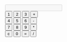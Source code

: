 <html>
<head>
  <title>
    Calculator
  </title>
</head>
<body>

  <form>
    <input type="text" id="display" disabled>
    <br>
    <input type="button" value="1" onclick="document.getElementById('display').value+='1'">
    <input type="button" value="2" onclick="document.getElementById('display').value+='2'">
    <input type="button" value="3" onclick="document.getElementById('display').value+='3'">
    <input type="button" value="+" onclick="document.getElementById('display').value+='+'">
    <br>
    <input type="button" value="4" onclick="document.getElementById('display').value+='4'">
    <input type="button" value="5" onclick="document.getElementById('display').value+='5'">
    <input type="button" value="6" onclick="document.getElementById('display').value+='6'">
    <input type="button" value="-" onclick="document.getElementById('display').value+='-'">
    <br>
    <input type="button" value="7" onclick="document.getElementById('display').value+='7'">
    <input type="button" value="8" onclick="document.getElementById('display').value+='8'">
    <input type="button" value="9" onclick="document.getElementById('display').value+='9'">
    <input type="button" value="*" onclick="document.getElementById('display').value+='*'">
    <br>
    <input type="button" value="c" onclick="document.getElementById('display').value=''">
    <input type="button" value="0" onclick="document.getElementById('display').value+='0'">
    <input type="button" value="=" onclick="document.getElementById('display').value=eval(document.getElementById('display').value)">
    <input type="button" value="/" onclick="document.getElementById('display').value+='/'">
    <br>
  </form>

</body>
</html>

